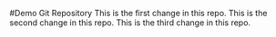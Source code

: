#Demo Git Repository
This is the first change in this repo.
This is the second change in this repo.
This is the third change in this repo.

